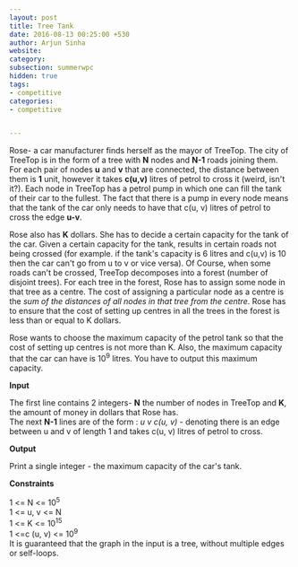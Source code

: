 ```yaml
---
layout: post
title: Tree Tank
date: 2016-08-13 00:25:00 +530
author: Arjun Sinha
website:
category:
subsection: summerwpc
hidden: true
tags:
- competitive
categories:
- competitive


---
```

Rose- a car manufacturer finds herself as the mayor of TreeTop. The city of TreeTop is in the form of a tree with **N** nodes and **N-1** roads joining them. For each pair of nodes **u** and **v** that are connected, the distance between them is **1** unit, however it takes **c(u,v)** litres of petrol to cross it (weird, isn't it?). Each node in TreeTop has a petrol pump in which one can fill the tank of their car to the fullest. The fact that there is a pump in every node means that the tank of the car only needs to have that c(u, v) litres of petrol to cross the edge **u-v**.    

Rose also has **K** dollars. She has to decide a certain capacity for the tank of the car. Given a certain capacity for the tank, results in certain roads not being crossed (for example. if the tank's capacity is 6 litres and c(u,v) is 10 then the car can't go from u to v or vice versa). Of Course, when some roads can't be crossed, TreeTop decomposes into a forest (number of disjoint trees). For each tree in the forest, Rose has to assign some node in that tree as a centre. The cost of assigning a particular node as a centre is the _sum of the distances of all nodes in that tree from the centre_. Rose has to ensure that the cost of setting up centres in all the trees in the forest is less than or equal to K dollars.

Rose wants to choose the maximum capacity of the petrol tank so that the cost of setting up centres is not more than K. Also, the maximum capacity that the car can have is 10<sup>9</sup> litres. You have to output this maximum capacity.

**Input**  

The first line contains 2 integers- **N** the number of nodes in TreeTop and **K**, the amount of money in dollars that Rose has.  
The next **N-1** lines are of the form : _u v c(u, v)_ - denoting there is an edge between u and v of length 1 and takes c(u, v) litres of petrol to cross.  

**Output**  

Print a single integer - the maximum capacity of the car's tank.  

**Constraints** 

1 <= N <= 10<sup>5</sup>  
1 <= u, v <= N  
1 <= K <= 10<sup>15</sup>  
1 <=c (u, v) <= 10<sup>9</sup>     
It is guaranteed that the graph in the input is a tree, without multiple edges or self-loops.
 
